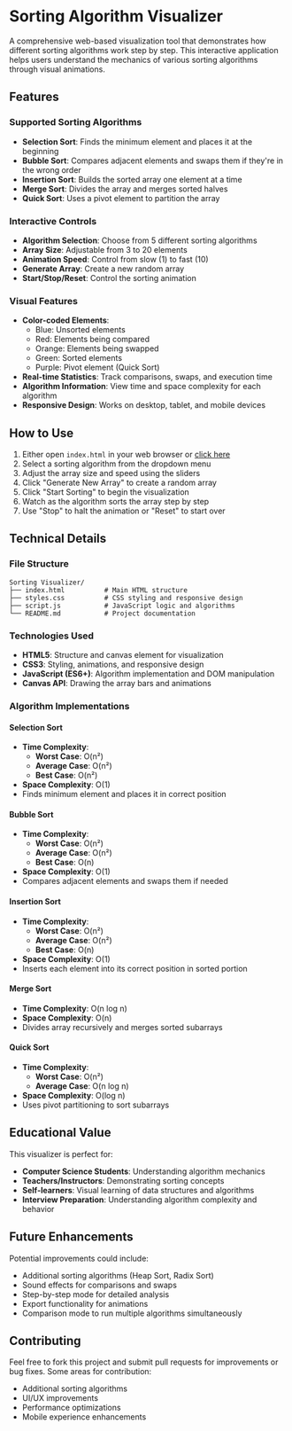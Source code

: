 # Sorting Algorithm Visualizer

A comprehensive web-based visualization tool that demonstrates how different sorting algorithms work step by step. This interactive application helps users understand the mechanics of various sorting algorithms through visual animations.

## Features

### Supported Sorting Algorithms
- **Selection Sort**: Finds the minimum element and places it at the beginning
- **Bubble Sort**: Compares adjacent elements and swaps them if they're in the wrong order
- **Insertion Sort**: Builds the sorted array one element at a time
- **Merge Sort**: Divides the array and merges sorted halves
- **Quick Sort**: Uses a pivot element to partition the array

### Interactive Controls
- **Algorithm Selection**: Choose from 5 different sorting algorithms
- **Array Size**: Adjustable from 3 to 20 elements
- **Animation Speed**: Control from slow (1) to fast (10)
- **Generate Array**: Create a new random array
- **Start/Stop/Reset**: Control the sorting animation

### Visual Features
- **Color-coded Elements**:
  - Blue: Unsorted elements
  - Red: Elements being compared
  - Orange: Elements being swapped
  - Green: Sorted elements
  - Purple: Pivot element (Quick Sort)
- **Real-time Statistics**: Track comparisons, swaps, and execution time
- **Algorithm Information**: View time and space complexity for each algorithm
- **Responsive Design**: Works on desktop, tablet, and mobile devices

## How to Use

1. Either open `index.html` in your web browser or [click here](https://krishna-kumar-bais.github.io/Sorting_Visualizer/
)
2. Select a sorting algorithm from the dropdown menu
3. Adjust the array size and speed using the sliders
4. Click "Generate New Array" to create a random array
5. Click "Start Sorting" to begin the visualization
6. Watch as the algorithm sorts the array step by step
7. Use "Stop" to halt the animation or "Reset" to start over

## Technical Details

### File Structure
```
Sorting Visualizer/
├── index.html          # Main HTML structure
├── styles.css          # CSS styling and responsive design
├── script.js           # JavaScript logic and algorithms
└── README.md           # Project documentation
```

### Technologies Used
- **HTML5**: Structure and canvas element for visualization
- **CSS3**: Styling, animations, and responsive design
- **JavaScript (ES6+)**: Algorithm implementation and DOM manipulation
- **Canvas API**: Drawing the array bars and animations

### Algorithm Implementations

#### Selection Sort
- **Time Complexity**:
  - **Worst Case**: O(n²)
  - **Average Case**: O(n²)
  - **Best Case**: O(n²)
- **Space Complexity**: O(1)
- Finds minimum element and places it in correct position

#### Bubble Sort
- **Time Complexity**:
  - **Worst Case**: O(n²)
  - **Average Case**: O(n²)
  - **Best Case**: O(n)
- **Space Complexity**: O(1)
- Compares adjacent elements and swaps them if needed

#### Insertion Sort
- **Time Complexity**:
  - **Worst Case**: O(n²)
  - **Average Case**: O(n²)
  - **Best Case**: O(n)
- **Space Complexity**: O(1)
- Inserts each element into its correct position in sorted portion

#### Merge Sort
- **Time Complexity**: O(n log n)
- **Space Complexity**: O(n)
- Divides array recursively and merges sorted subarrays

#### Quick Sort
- **Time Complexity**:
  - **Worst Case**: O(n²)
  - **Average Case**: O(n log n)
- **Space Complexity**: O(log n)
- Uses pivot partitioning to sort subarrays

## Educational Value

This visualizer is perfect for:
- **Computer Science Students**: Understanding algorithm mechanics
- **Teachers/Instructors**: Demonstrating sorting concepts
- **Self-learners**: Visual learning of data structures and algorithms
- **Interview Preparation**: Understanding algorithm complexity and behavior

## Future Enhancements

Potential improvements could include:
- Additional sorting algorithms (Heap Sort, Radix Sort)
- Sound effects for comparisons and swaps
- Step-by-step mode for detailed analysis
- Export functionality for animations
- Comparison mode to run multiple algorithms simultaneously

## Contributing

Feel free to fork this project and submit pull requests for improvements or bug fixes. Some areas for contribution:
- Additional sorting algorithms
- UI/UX improvements
- Performance optimizations
- Mobile experience enhancements

